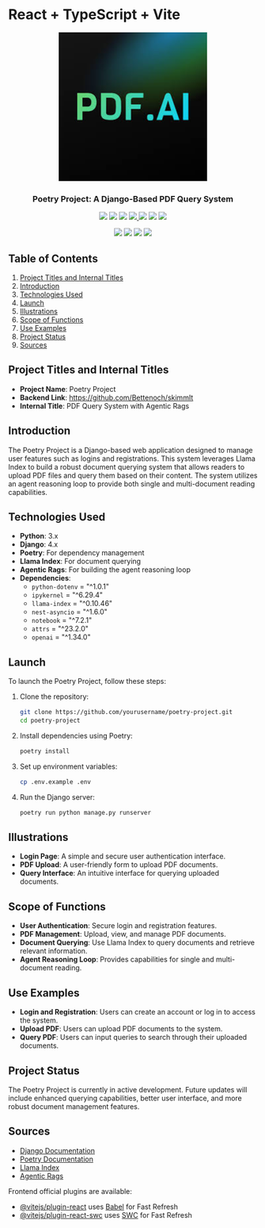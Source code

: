 # React + TypeScript + Vite
<!-- logo -->
<p align="center">
  <img width='300' src="/public/pdfai.jpg">
</p>

<!-- tag line -->
<h3 align='center'> Poetry Project: A Django-Based PDF Query System </h3>

<!-- primary badges -->
<p align="center">
  <img src='https://img.shields.io/github/package-json/v/yourusername/yourproject?color=blue&label=npm&style=flat' />
  <img src='https://img.shields.io/bundlephobia/minzip/yourproject?color=success&label=size' />
  <img src='https://img.shields.io/npm/dw/yourproject?color=blueviolet' />
  <a href='https://join.slack.com/your-slack-invite'>
    <img src='https://img.shields.io/badge/Chat-Slack-red'>
  </a>
  <img src='https://img.shields.io/github/stars/yourusername/yourproject?style=social&color=%23FFB31A' />
  <img src='https://img.shields.io/github/followers/yourusername?label=Follow&style=social&color=%23FFB31A' />
  <a href='https://twitter.com/intent/tweet?url=https%3A%2F%2Fgithub.com%2Fyourusername%2Fyourproject&via=yourtwitterhandle&text=Check%20out%20this%20awesome%20Poetry%20Project%21&hashtags=python,django,llamaindex'>
    <img src='https://img.shields.io/twitter/url/http/shields.io.svg?style=social'/>
  </a>
</p>

<!-- Coverage badges -->
<p align='center'>
  <img src='https://img.shields.io/badge/Stmts-100%25-success' />
  <img src='https://img.shields.io/badge/Branch-100%25-success' />
  <img src='https://img.shields.io/badge/Funcs-100%25-success' />
  <img src='https://img.shields.io/badge/Lines-100%25-success' />
</p>

## Table of Contents
1. [Project Titles and Internal Titles](#project-titles-and-internal-titles)
2. [Introduction](#introduction)
3. [Technologies Used](#technologies-used)
4. [Launch](#launch)
5. [Illustrations](#illustrations)
6. [Scope of Functions](#scope-of-functions)
7. [Use Examples](#use-examples)
8. [Project Status](#project-status)
9. [Sources](#sources)

## Project Titles and Internal Titles
- **Project Name**: Poetry Project
- **Backend Link**: https://github.com/Bettenoch/skimmIt
- **Internal Title**: PDF Query System with Agentic Rags

## Introduction
The Poetry Project is a Django-based web application designed to manage user features such as logins and registrations. This system leverages Llama Index to build a robust document querying system that allows readers to upload PDF files and query them based on their content. The system utilizes an agent reasoning loop to provide both single and multi-document reading capabilities.

## Technologies Used
- **Python**: 3.x
- **Django**: 4.x
- **Poetry**: For dependency management
- **Llama Index**: For document querying
- **Agentic Rags**: For building the agent reasoning loop
- **Dependencies**:
  - `python-dotenv` = "^1.0.1"
  - `ipykernel` = "^6.29.4"
  - `llama-index` = "^0.10.46"
  - `nest-asyncio` = "^1.6.0"
  - `notebook` = "^7.2.1"
  - `attrs` = "^23.2.0"
  - `openai` = "^1.34.0"

## Launch
To launch the Poetry Project, follow these steps:
1. Clone the repository:
    ```bash
    git clone https://github.com/yourusername/poetry-project.git
    cd poetry-project
    ```
2. Install dependencies using Poetry:
    ```bash
    poetry install
    ```
3. Set up environment variables:
    ```bash
    cp .env.example .env
    ```
4. Run the Django server:
    ```bash
    poetry run python manage.py runserver
    ```

## Illustrations
- **Login Page**: A simple and secure user authentication interface.
- **PDF Upload**: A user-friendly form to upload PDF documents.
- **Query Interface**: An intuitive interface for querying uploaded documents.

## Scope of Functions
- **User Authentication**: Secure login and registration features.
- **PDF Management**: Upload, view, and manage PDF documents.
- **Document Querying**: Use Llama Index to query documents and retrieve relevant information.
- **Agent Reasoning Loop**: Provides capabilities for single and multi-document reading.

## Use Examples
- **Login and Registration**: Users can create an account or log in to access the system.
- **Upload PDF**: Users can upload PDF documents to the system.
- **Query PDF**: Users can input queries to search through their uploaded documents.

## Project Status
The Poetry Project is currently in active development. Future updates will include enhanced querying capabilities, better user interface, and more robust document management features.

## Sources
- [Django Documentation](https://docs.djangoproject.com/)
- [Poetry Documentation](https://python-poetry.org/docs/)
- [Llama Index](https://llamaindex.readthedocs.io/)
- [Agentic Rags](https://agenticrags.io/)


Frontend official plugins are available:

- [@vitejs/plugin-react](https://github.com/vitejs/vite-plugin-react/blob/main/packages/plugin-react/README.md) uses [Babel](https://babeljs.io/) for Fast Refresh
- [@vitejs/plugin-react-swc](https://github.com/vitejs/vite-plugin-react-swc) uses [SWC](https://swc.rs/) for Fast Refresh
